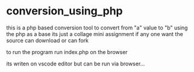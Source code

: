 # conversion_using_php
this is a php based conversion tool to convert from "a" value to "b" using the php as a base its just a collage mini  assignment if any one want the source  can download or can fork 

to run the  program run index.php on the browser

its writen on vscode editor but can be run via browser...

